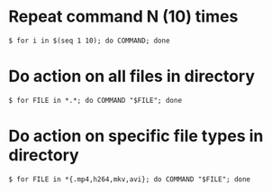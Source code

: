 # Repeat command N (10) times
```
$ for i in $(seq 1 10); do COMMAND; done
```

# Do action on all files in directory
```
$ for FILE in *.*; do COMMAND "$FILE"; done
```

# Do action on specific file types in directory
```
$ for FILE in *{.mp4,h264,mkv,avi}; do COMMAND "$FILE"; done
```
